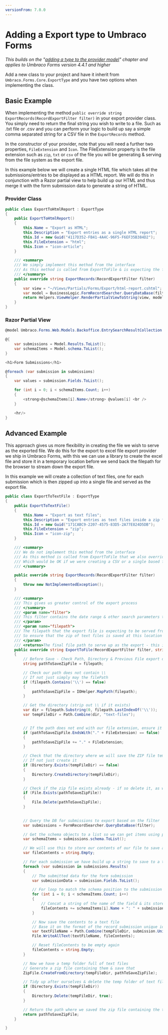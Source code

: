 ```yaml
---
versionFrom: 7.0.0
---
```


# Adding a Export type to Umbraco Forms
*This builds on the "[adding a type to the provider model](Adding-a-Type.md)" chapter and applies to Umbraco Forms version 4.4.1 and higher*

Add a new class to your project and have it inherit from `Umbraco.Forms.Core.ExportType` and you have two options when implementing the class.

## Basic Example
When implementing the method `public override string ExportRecords(RecordExportFilter filter)` in your export provider class. You simply need to return the final string you wish to write to a file. Such as .txt file or .csv and you can perform your logic to build up say a simple comma separated string for a CSV file in the `ExportRecords` method.

In the constructor of your provider, note that you will need a further two properties, `FileExtension` and `Icon`. The FileExtension property is the file extension such as `zip`, `txt` or `csv` of the file you will be generating & serving from the file system as the export file.

In this example below we will create a single HTML file which takes all the submissions/entries to be displayed as a HTML report. We will do this in conjunction with a Razor partial view to help build up our HTML and thus merge it with the form submission data to generate a string of HTML.

### Provider Class

```csharp
public class ExportToHtmlReport : ExportType
{
    public ExportToHtmlReport()
    {
        this.Name = "Export as HTML";
        this.Description = "Export entries as a single HTML report";
        this.Id = new Guid("4117D352-FB41-4A4C-96F5-F6EF35B384D2");
        this.FileExtension = "html";
        this.Icon = "icon-article";
    }

    /// <summary>
    /// We simply implement this method from the interface
    /// As this method is called from ExportToFile & is expecting the file contents as a string to be written as a stream to a file
    /// </summary>
    public override string ExportRecords(RecordExportFilter filter)
    {
        var view = "~/Views/Partials/Forms/Export/html-report.cshtml";
        var model = BusinessLogic.FormRecordSearcher.QueryDataBase(filter);
        return Helpers.ViewHelper.RenderPartialViewToString(view, model);
    }
}
```

### Razor Partial View 
   
```csharp
@model Umbraco.Forms.Web.Models.Backoffice.EntrySearchResultCollection

@{
    var submissions = Model.Results.ToList();
    var schemaItems = Model.schema.ToList();
}

<h1>Form Submissions</h1>

@foreach (var submission in submissions)
{
    var values = submission.Fields.ToList();

    for (int i = 0; i < schemaItems.Count; i++)
    {
        <strong>@schemaItems[i].Name</strong> @values[i] <br />
    }

    <hr/>
}
```

## Advanced Example
This approach gives us more flexibility in creating the file we wish to serve as the exported file. We do this for the export to excel file export provider we ship in Umbraco Forms, with this we can use a library to create the excel file and store it in a temporary location before we send back the filepath for the browser to stream down the export file.

In this example we will create a collection of text files, one for each submission which is then zipped up into a single file and served as the export file.

```csharp
public class ExportToTextFile : ExportType
{
    public ExportToTextFile()
    {
        this.Name = "Export as text files";
        this.Description = "Export entries as text files inside a zip file";
        this.Id = new Guid("171CABC9-2207-4575-83D5-2A77E824D5DB");
        this.FileExtension = "zip";
        this.Icon = "icon-zip";
    }

    /// <summary>
    /// We do not implement this method from the interface
    /// As this method is called from ExportToFile that we also override here & is expecting the file contents as a string to be written as a stream to a file
    /// Which would be OK if we were creating a CSV or a single based file that can have a simple string written as a string such as one large HTML report or XML file perhaps
    /// </summary>

    public override string ExportRecords(RecordExportFilter filter)
    {
        throw new NotImplementedException();
    }

    /// <summary>
    /// This gives us greater control of the export process
    /// </summary>
    /// <param name="filter">
    /// This filter contains the date range & other search parameters to limit the entries we are exporting
    /// </param>
    /// <param name="filepath">
    /// The filepath that the export file is expecting to be served from
    /// So ensure that the zip of text files is saved at this location
    /// </param>
    /// <returns>The final file path to serve up as the export - this is unlikely to change through the export logic</returns>
    public override string ExportToFile(RecordExportFilter filter, string filepath)
    {
        // Before Save - Check Path, Directory & Previous File export does not exist
        string pathToSaveZipFile = filepath;

        // Check our path does not contain \\
        // If not just simply may the filePath
        if (filepath.Contains('\\') == false)
        {
            pathToSaveZipFile = IOHelper.MapPath(filepath);
        }

        // Get the directory (strip out \\ if it exists)
        var dir = filepath.Substring(0, filepath.LastIndexOf('\\'));
        var tempFileDir = Path.Combine(dir, "text-files");


        // If the path does not end with our file extension, ensure it's added
        if (pathToSaveZipFile.EndsWith("." + FileExtension) == false)
        {
            pathToSaveZipFile += "." + FileExtension;
        }

        // Check that the directory where we will save the ZIP file temporarily exists
        // If not just create it
        if (Directory.Exists(tempFileDir) == false)
        {   
            Directory.CreateDirectory(tempFileDir);
        }

        // Check if the zip file exists already - if so delete it, as we have a new update
        if (File.Exists(pathToSaveZipFile))
        {
            File.Delete(pathToSaveZipFile);
        }
        

        // Query the DB for submissions to export based on the filter
        var submissions = FormRecordSearcher.QueryDataBase(filter);

        // Get the schema objects to a list so we can get items using position index
        var schemaItems = submissions.schema.ToList();

        // We will use this to store our contents of our file to save as a text file
        var fileContents = string.Empty;

        // For each submission we have build up a string to save to a text file
        foreach (var submission in submissions.Results)
        {
            // The submitted data for the form submission
            var submissionData = submission.Fields.ToList();

            // For loop to match the schema position to the submission data
            for (int i = 0; i < schemaItems.Count; i++)
            {
                // Concat a string of the name of the field & its stored data
                fileContents += schemaItems[i].Name + ": " + submissionData[i] + Environment.NewLine;
            }

            // Now save the contents to a text file
            // Base it on the format of the record submission unique id
            var textFileName = Path.Combine(tempFileDir, submission.UniqueId + ".txt");
            File.WriteAllText(textFileName, fileContents);

            // Reset fileContents to be empty again
            fileContents = string.Empty;
        }

        // Now we have a temp folder full of text files
        // Generate a zip file containing them & save that
        ZipFile.CreateFromDirectory(tempFileDir, pathToSaveZipFile);

        // Tidy up after ourselves & delete the temp folder of text files
        if (Directory.Exists(tempFileDir))
        {
            Directory.Delete(tempFileDir, true);
        }

        // Return the path where we saved the zip file containing the text files
        return pathToSaveZipFile;
    }

}
```